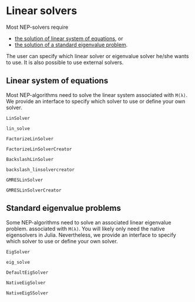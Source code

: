 # Linear solvers

Most NEP-solvers require

* [the solution of linear system of equations](linsolvers.md#Linear-system-of-equations-1), or
* [the solution of a standard eigenvalue problem](linsolvers.md#Standard-eigenvalue-problems-1).

The user can specify which linear solver or eigenvalue solver
he/she wants to use. It is also possible to use external solvers.


## Linear system of equations

Most NEP-algorithms need to solve the linear system associated with `M(λ)`.
We provide an interface to specify which solver to use or define your own solver.

```@docs
LinSolver
```
```@docs
lin_solve
```
```@docs
FactorizeLinSolver
```
```@docs
FactorizeLinSolverCreator
```
```@docs
BackslashLinSolver
```
```@docs
backslash_linsolvercreator
```
```@docs
GMRESLinSolver
```
```@docs
GMRESLinSolverCreator
```


## Standard eigenvalue problems

Some NEP-algorithms need to solve an associated linear eigenvalue problem. associated with `M(λ)`.
You will likely only need the native eigensolvers in Julia.
Nevertheless, we provide an interface to specify which solver to use or define your own solver.

```@docs
EigSolver
```
```@docs
eig_solve
```
```@docs
DefaultEigSolver
```
```@docs
NativeEigSolver
```
```@docs
NativeEigSSolver
```

